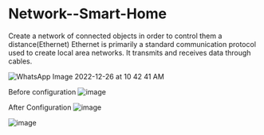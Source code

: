 # Network--Smart-Home
 Create a network of connected objects in order to control them a distance(Ethernet)
 Ethernet is primarily a standard communication protocol used to create local area networks.  It transmits and receives data through cables.

![WhatsApp Image 2022-12-26 at 10 42 41 AM](https://user-images.githubusercontent.com/101791324/209533777-72964bbf-a535-4c55-8c3f-7eca364a9522.jpeg)

Before configuration
![image](https://user-images.githubusercontent.com/101791324/209535674-5c983d6d-d8bb-44b3-83f9-5bfbaaeff01d.png)

After Configuration
![image](https://user-images.githubusercontent.com/101791324/209535990-2c5ebf43-76b5-43df-a6a2-e5c08d396ac8.png)

![image](https://user-images.githubusercontent.com/101791324/209535905-3ef96970-e2cb-4eaf-bb36-810106681c6b.png)


